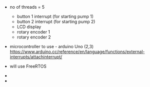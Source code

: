 - no of threads = 5
  - button 1 interrupt (for starting pump 1)
  - button 2 interrupt (for starting pump 2)
  -  LCD display
  -  rotary encoder 1
  -  rotary encoder 2

- microcontroller to use - arduino Uno (2,3) https://www.arduino.cc/reference/en/language/functions/external-interrupts/attachinterrupt/
- will use FreeRTOS
- 
- 
